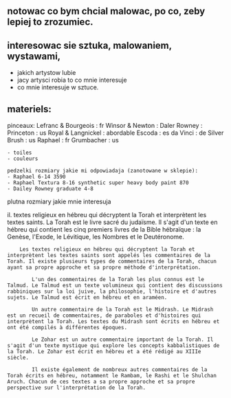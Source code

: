 


## notowac co bym chcial malowac, po co, zeby lepiej to zrozumiec. 

## interesowac sie sztuka, malowaniem, wystawami, 
- jakich artystow lubie
- jacy artysci robia to co mnie interesuje
- co mnie interesuje w sztuce. 


## materiels: 
pinceaux: 
    Lefranc & Bourgeois : fr
    Winsor & Newton : 
    Daler Rowney : 
    Princeton : us
    Royal & Langnickel : abordable
    Escoda : es
    da Vinci : de
    Silver Brush : us
    Raphael : fr
    Grumbacher : us

    - toiles 
    - couleurs

    pedzelki rozmiary jakie mi odpowiadaja (zanotowane w sklepie): 
    - Raphael 6-14 3590
    - Raphael Textura 8-16 synthetic super heavy body paint 870
    - Dailey Rowney graduate 4-8

plutna
    rozmiary jakie mnie interesuja

il.
    textes religieux en hébreu qui décryptent la Torah et interprètent les textes saints. 
        La Torah est le livre sacré du judaïsme. Il s'agit d'un texte en hébreu qui contient les cinq premiers livres de la Bible hébraïque : la Genèse, l'Exode, le Lévitique, les Nombres et le Deutéronome.

        Les textes religieux en hébreu qui décryptent la Torah et interprètent les textes saints sont appelés les commentaires de la Torah. Il existe plusieurs types de commentaires de la Torah, chacun ayant sa propre approche et sa propre méthode d'interprétation.

            L'un des commentaires de la Torah les plus connus est le Talmud. Le Talmud est un texte volumineux qui contient des discussions rabbiniques sur la loi juive, la philosophie, l'histoire et d'autres sujets. Le Talmud est écrit en hébreu et en araméen.

            Un autre commentaire de la Torah est le Midrash. Le Midrash est un recueil de commentaires, de paraboles et d'histoires qui interprètent la Torah. Les textes du Midrash sont écrits en hébreu et ont été compilés à différentes époques.

            Le Zohar est un autre commentaire important de la Torah. Il s'agit d'un texte mystique qui explore les concepts kabbalistiques de la Torah. Le Zohar est écrit en hébreu et a été rédigé au XIIIe siècle.

            Il existe également de nombreux autres commentaires de la Torah écrits en hébreu, notamment le Rambam, le Rashi et le Shulchan Aruch. Chacun de ces textes a sa propre approche et sa propre perspective sur l'interprétation de la Torah.

